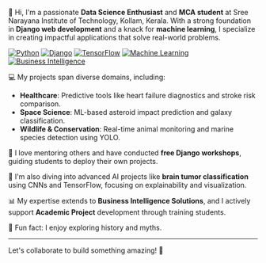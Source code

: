 👋 Hi, I'm a passionate **Data Science Enthusiast** and **MCA student** at Sree Narayana Institute of Technology, Kollam, Kerala. With a strong foundation in **Django web development** and a knack for **machine learning**, I specialize in creating impactful applications that solve real-world problems.

[![Python](https://img.shields.io/badge/Python-3.9-3776AB?logo=python&logoColor=white)](https://www.python.org/)
[![Django](https://img.shields.io/badge/Django-3.2-092D1F?logo=django&logoColor=white)](https://www.djangoproject.com/)
[![TensorFlow](https://img.shields.io/badge/TensorFlow-2.8-FF6F00?logo=tensorflow&logoColor=white)](https://www.tensorflow.org/)
[![Machine Learning](https://img.shields.io/badge/Machine%20Learning-ML-FF5C5C)](https://scikit-learn.org/)
[![Business Intelligence](https://img.shields.io/badge/BI-Business%20Intelligence-00B9F1)](https://www.tableau.com/)

💻 My projects span diverse domains, including:
- **Healthcare**: Predictive tools like heart failure diagnostics and stroke risk comparison.
- **Space Science**: ML-based asteroid impact prediction and galaxy classification.
- **Wildlife & Conservation**: Real-time animal monitoring and marine species detection using YOLO.

🌟 I love mentoring others and have conducted **free Django workshops**, guiding students to deploy their own projects.

🔬 I'm also diving into advanced AI projects like **brain tumor classification** using CNNs and TensorFlow, focusing on explainability and visualization.

📊 My expertise extends to **Business Intelligence Solutions**, and I actively support **Academic Project** development through training students.

🎯 Fun fact: I enjoy exploring history and myths.

---



Let's collaborate to build something amazing! 🚀  
